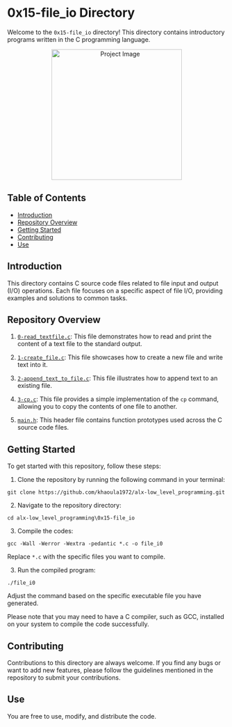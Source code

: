 # 0x15-file_io Directory

Welcome to the `0x15-file_io` directory! This directory contains introductory programs written in the C programming language.

<div align="center">
  <img src="https://i.pinimg.com/originals/f3/58/b6/f358b62998e8d639a62bac7f4c17d1d7.png" alt="Project Image" width="300">
</div>

## Table of Contents

- [Introduction](#introduction)
- [Repository Overview](#repository-overview)
- [Getting Started](#getting-started)
- [Contributing](#contributing)
- [Use](#use)

## Introduction

This directory contains C source code files related to file input and output (I/O) operations. Each file focuses on a specific aspect of file I/O, providing examples and solutions to common tasks.

## Repository Overview

1. [`0-read_textfile.c`](./0-read_textfile.c): This file demonstrates how to read and print the content of a text file to the standard output.
   
2. [`1-create_file.c`](./1-create_file.c): This file showcases how to create a new file and write text into it.
   
3. [`2-append_text_to_file.c`](./2-append_text_to_file.c): This file illustrates how to append text to an existing file.
   
4. [`3-cp.c`](./3-cp.c): This file provides a simple implementation of the `cp` command, allowing you to copy the contents of one file to another.
   
5. [`main.h`](./main.h): This header file contains function prototypes used across the C source code files.

## Getting Started

To get started with this repository, follow these steps:

1. Clone the repository by running the following command in your terminal:
```   
git clone https://github.com/khaoula1972/alx-low_level_programming.git
``` 
2. Navigate to the repository directory:
```
cd alx-low_level_programming\0x15-file_io
```
3. Compile the codes:
``` 
gcc -Wall -Werror -Wextra -pedantic *.c -o file_i0
``` 
Replace `*.c` with the specific files you want to compile.

3. Run the compiled program:
``` 
./file_i0
``` 
Adjust the command based on the specific executable file you have generated.

Please note that you may need to have a C compiler, such as GCC, installed on your system to compile the code successfully.

## Contributing

Contributions to this directory are always welcome. If you find any bugs or want to add new features, please follow the guidelines mentioned in the repository to submit your contributions.

## Use

You are free to use, modify, and distribute the code.


